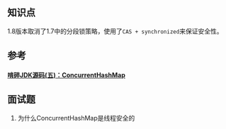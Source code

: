 ## 知识点

1.8版本取消了1.7中的分段锁策略，使用了`CAS + synchronized`来保证安全性。

## 参考

#### [啃碎JDK源码(五)：ConcurrentHashMap](https://segmentfault.com/a/1190000022279729)



## 面试题

1. 为什么ConcurrentHashMap是线程安全的

